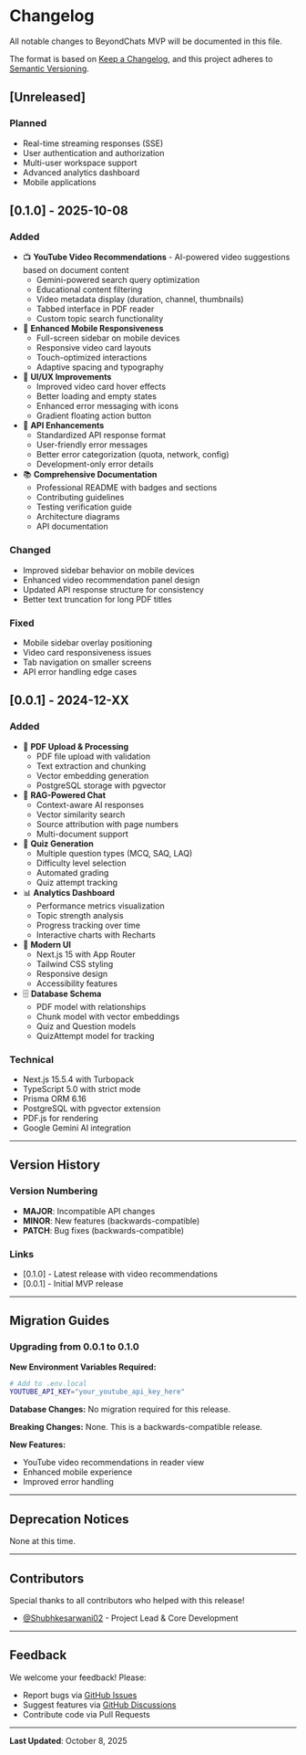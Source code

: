 # Changelog

All notable changes to BeyondChats MVP will be documented in this file.

The format is based on [Keep a Changelog](https://keepachangelog.com/en/1.0.0/),
and this project adheres to [Semantic Versioning](https://semver.org/spec/v2.0.0.html).

## [Unreleased]

### Planned
- Real-time streaming responses (SSE)
- User authentication and authorization
- Multi-user workspace support
- Advanced analytics dashboard
- Mobile applications

## [0.1.0] - 2025-10-08

### Added
- 📺 **YouTube Video Recommendations** - AI-powered video suggestions based on document content
  - Gemini-powered search query optimization
  - Educational content filtering
  - Video metadata display (duration, channel, thumbnails)
  - Tabbed interface in PDF reader
  - Custom topic search functionality
- 📱 **Enhanced Mobile Responsiveness**
  - Full-screen sidebar on mobile devices
  - Responsive video card layouts
  - Touch-optimized interactions
  - Adaptive spacing and typography
- 🎨 **UI/UX Improvements**
  - Improved video card hover effects
  - Better loading and empty states
  - Enhanced error messaging with icons
  - Gradient floating action button
- 🔧 **API Enhancements**
  - Standardized API response format
  - User-friendly error messages
  - Better error categorization (quota, network, config)
  - Development-only error details
- 📚 **Comprehensive Documentation**
  - Professional README with badges and sections
  - Contributing guidelines
  - Testing verification guide
  - Architecture diagrams
  - API documentation

### Changed
- Improved sidebar behavior on mobile devices
- Enhanced video recommendation panel design
- Updated API response structure for consistency
- Better text truncation for long PDF titles

### Fixed
- Mobile sidebar overlay positioning
- Video card responsiveness issues
- Tab navigation on smaller screens
- API error handling edge cases

## [0.0.1] - 2024-12-XX

### Added
- 📄 **PDF Upload & Processing**
  - PDF file upload with validation
  - Text extraction and chunking
  - Vector embedding generation
  - PostgreSQL storage with pgvector
- 💬 **RAG-Powered Chat**
  - Context-aware AI responses
  - Vector similarity search
  - Source attribution with page numbers
  - Multi-document support
- 📝 **Quiz Generation**
  - Multiple question types (MCQ, SAQ, LAQ)
  - Difficulty level selection
  - Automated grading
  - Quiz attempt tracking
- 📊 **Analytics Dashboard**
  - Performance metrics visualization
  - Topic strength analysis
  - Progress tracking over time
  - Interactive charts with Recharts
- 🎨 **Modern UI**
  - Next.js 15 with App Router
  - Tailwind CSS styling
  - Responsive design
  - Accessibility features
- 🗄️ **Database Schema**
  - PDF model with relationships
  - Chunk model with vector embeddings
  - Quiz and Question models
  - QuizAttempt model for tracking

### Technical
- Next.js 15.5.4 with Turbopack
- TypeScript 5.0 with strict mode
- Prisma ORM 6.16
- PostgreSQL with pgvector extension
- PDF.js for rendering
- Google Gemini AI integration

---

## Version History

### Version Numbering

- **MAJOR**: Incompatible API changes
- **MINOR**: New features (backwards-compatible)
- **PATCH**: Bug fixes (backwards-compatible)

### Links

- [0.1.0] - Latest release with video recommendations
- [0.0.1] - Initial MVP release

---

## Migration Guides

### Upgrading from 0.0.1 to 0.1.0

**New Environment Variables Required:**
```bash
# Add to .env.local
YOUTUBE_API_KEY="your_youtube_api_key_here"
```

**Database Changes:**
No migration required for this release.

**Breaking Changes:**
None. This is a backwards-compatible release.

**New Features:**
- YouTube video recommendations in reader view
- Enhanced mobile experience
- Improved error handling

---

## Deprecation Notices

None at this time.

---

## Contributors

Special thanks to all contributors who helped with this release!

- [@Shubhkesarwani02](https://github.com/Shubhkesarwani02) - Project Lead & Core Development

---

## Feedback

We welcome your feedback! Please:
- Report bugs via [GitHub Issues](https://github.com/Shubhkesarwani02/beyondchats-mvp/issues)
- Suggest features via [GitHub Discussions](https://github.com/Shubhkesarwani02/beyondchats-mvp/discussions)
- Contribute code via Pull Requests

---

**Last Updated**: October 8, 2025
